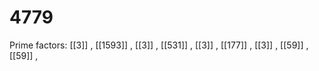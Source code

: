 # 4779

Prime factors: [[3]] , [[1593]] , [[3]] , [[531]] , [[3]] , [[177]] , [[3]] , [[59]] , [[59]] , 